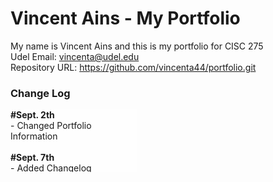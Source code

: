 # Vincent Ains - My Portfolio
My name is Vincent Ains and this is my portfolio for CISC 275 <br>
Udel Email: vincenta@udel.edu <br>
Repository URL: <a href="https://github.com/vincenta44/portfolio.git">https://github.com/vincenta44/portfolio.git</a> 
<style>
  .log {
        background-color: rgba(255, 255, 255, 0.829);
        width: 40%;
        height: 100px;
        overflow: scroll;
      }
</style>

<h3> Change Log </h3>
<div class="log">
<strong>#Sept. 2th</strong>
  <br>- Changed Portfolio Information<br>
<br><strong>#Sept. 7th</strong>
  <br>- Added Changelog
  <br>- Added To Do List
<br><strong>#Sept. 9th</strong>
  <br>- Added basics_of_the_web.html
  
  
</div>
